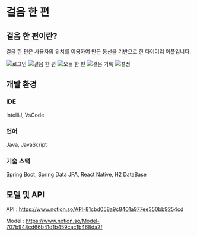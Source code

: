 # 걸음 한 편

## 걸음 한 편이란?

걸음 한 편은 사용자의 위치를 이용하여 만든 동선을 기반으로 한 다이어리 어플입니다.

![로그인](https://user-images.githubusercontent.com/51100935/115712776-27121480-a3b0-11eb-84b0-debad7c6ac99.jpeg)
![걸음 한 편](https://user-images.githubusercontent.com/51100935/115712794-2e392280-a3b0-11eb-9952-2f16fb5c5225.jpeg)
![오늘 한 편](https://user-images.githubusercontent.com/51100935/115712803-32654000-a3b0-11eb-8ba2-1324de37661b.jpeg)
![걸음 기록](https://user-images.githubusercontent.com/51100935/115712808-34c79a00-a3b0-11eb-8c60-38f9e0585c1d.jpeg)
![설정](https://user-images.githubusercontent.com/51100935/115712817-385b2100-a3b0-11eb-9ca5-bfe44886324b.jpeg)


## 개발 환경

### IDE
IntelliJ, VsCode

### 언어
Java, JavaScript

### 기술 스택
Spring Boot, Spring Data JPA, React Native, H2 DataBase

## 모델 및 API 
API : https://www.notion.so/API-81cbd058a9c8401a977ee350bb9254cd

Model : https://www.notion.so/Model-707b948cd66b41d1b459cac1b468da2f
